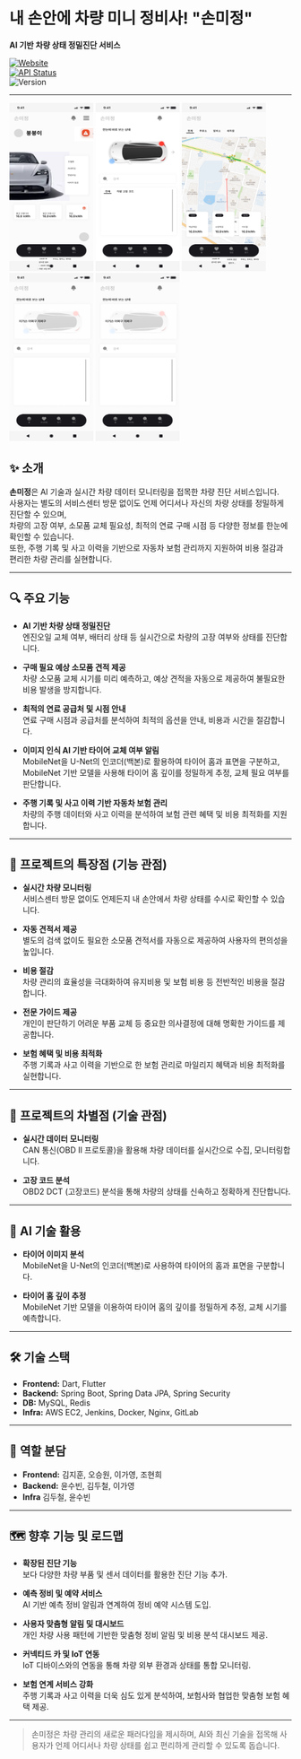 # 내 손안에 차량 미니 정비사! "손미정"

**AI 기반 차량 상태 정밀진단 서비스**

[![Website](https://img.shields.io/badge/Link-Juice-blue?style=flat-square)](https://www.juice-fintech.com)  
[![API Status](https://img.shields.io/badge/API-Swagger-green?style=flat-square)](https://api.juice-fintech.com/swagger-ui/index.html)  
![Version](https://img.shields.io/badge/Version-0.1.0-yellow?style=flat-square)

---

<img src="images/README/readme_main_1.png" alt="리드미 메인1" width="150" height="300">
<img src="images/README/readme_main_2.png" alt="리드미 메인2" width="150" height="300">
<img src="images/README/readme_main_3.png" alt="리드미 메인3" width="150" height="300">
<img src="images/README/readme_main_4.png" alt="리드미 메인4" width="150" height="300">
<img src="images/README/readme_main_5.png" alt="리드미 메인5" width="150" height="300">

## ✨ 소개

**손미정**은 AI 기술과 실시간 차량 데이터 모니터링을 접목한 차량 진단 서비스입니다.  
사용자는 별도의 서비스센터 방문 없이도 언제 어디서나 자신의 차량 상태를 정밀하게 진단할 수 있으며,  
차량의 고장 여부, 소모품 교체 필요성, 최적의 연료 구매 시점 등 다양한 정보를 한눈에 확인할 수 있습니다.  
또한, 주행 기록 및 사고 이력을 기반으로 자동차 보험 관리까지 지원하여 비용 절감과 편리한 차량 관리를 실현합니다.

---

## 🔍 주요 기능

-   **AI 기반 차량 상태 정밀진단**  
    엔진오일 교체 여부, 배터리 상태 등 실시간으로 차량의 고장 여부와 상태를 진단합니다.

-   **구매 필요 예상 소모품 견적 제공**  
    차량 소모품 교체 시기를 미리 예측하고, 예상 견적을 자동으로 제공하여 불필요한 비용 발생을 방지합니다.

-   **최적의 연료 공급처 및 시점 안내**  
    연료 구매 시점과 공급처를 분석하여 최적의 옵션을 안내, 비용과 시간을 절감합니다.

-   **이미지 인식 AI 기반 타이어 교체 여부 알림**  
    MobileNet을 U-Net의 인코더(백본)로 활용하여 타이어 홈과 표면을 구분하고,  
    MobileNet 기반 모델을 사용해 타이어 홈 깊이를 정밀하게 추정, 교체 필요 여부를 판단합니다.

-   **주행 기록 및 사고 이력 기반 자동차 보험 관리**  
    차량의 주행 데이터와 사고 이력을 분석하여 보험 관련 혜택 및 비용 최적화를 지원합니다.

---

## 🎯 프로젝트의 특장점 (기능 관점)

-   **실시간 차량 모니터링**  
    서비스센터 방문 없이도 언제든지 내 손안에서 차량 상태를 수시로 확인할 수 있습니다.

-   **자동 견적서 제공**  
    별도의 검색 없이도 필요한 소모품 견적서를 자동으로 제공하여 사용자의 편의성을 높입니다.

-   **비용 절감**  
    차량 관리의 효율성을 극대화하여 유지비용 및 보험 비용 등 전반적인 비용을 절감합니다.

-   **전문 가이드 제공**  
    개인이 판단하기 어려운 부품 교체 등 중요한 의사결정에 대해 명확한 가이드를 제공합니다.

-   **보험 혜택 및 비용 최적화**  
    주행 기록과 사고 이력을 기반으로 한 보험 관리로 마일리지 혜택과 비용 최적화를 실현합니다.

---

## 🚀 프로젝트의 차별점 (기술 관점)

-   **실시간 데이터 모니터링**  
    CAN 통신(OBD II 프로토콜)을 활용해 차량 데이터를 실시간으로 수집, 모니터링합니다.

-   **고장 코드 분석**  
    OBD2 DCT (고장코드) 분석을 통해 차량의 상태를 신속하고 정확하게 진단합니다.

---

## 🤖 AI 기술 활용

-   **타이어 이미지 분석**  
    MobileNet을 U-Net의 인코더(백본)로 사용하여 타이어의 홈과 표면을 구분합니다.

-   **타이어 홈 깊이 추정**  
    MobileNet 기반 모델을 이용하여 타이어 홈의 깊이를 정밀하게 추정, 교체 시기를 예측합니다.

---

## 🛠️ 기술 스택

-   **Frontend:** Dart, Flutter
-   **Backend:** Spring Boot, Spring Data JPA, Spring Security
-   **DB:** MySQL, Redis
-   **Infra:** AWS EC2, Jenkins, Docker, Nginx, GitLab

---

## 👥 역할 분담

-   **Frontend:** 김지훈, 오승원, 이가영, 조현희
-   **Backend:** 윤수빈, 김두철, 이가영
-   **Infra** 김두철, 윤수빈

---

## 🗺️ 향후 기능 및 로드맵

-   **확장된 진단 기능**  
    보다 다양한 차량 부품 및 센서 데이터를 활용한 진단 기능 추가.

-   **예측 정비 및 예약 서비스**  
    AI 기반 예측 정비 알림과 연계하여 정비 예약 시스템 도입.

-   **사용자 맞춤형 알림 및 대시보드**  
    개인 차량 사용 패턴에 기반한 맞춤형 정비 알림 및 비용 분석 대시보드 제공.

-   **커넥티드 카 및 IoT 연동**  
    IoT 디바이스와의 연동을 통해 차량 외부 환경과 상태를 통합 모니터링.

-   **보험 연계 서비스 강화**  
    주행 기록과 사고 이력을 더욱 심도 있게 분석하여, 보험사와 협업한 맞춤형 보험 혜택 제공.

---

> 손미정은 차량 관리의 새로운 패러다임을 제시하며,
> AI와 최신 기술을 접목해 사용자가 언제 어디서나 차량 상태를 쉽고 편리하게 관리할 수 있도록 돕습니다.

